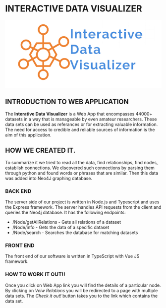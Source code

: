 # INTERACTIVE DATA VISUALIZER

![Project Logo](/images/project-logo.png)

## INTRODUCTION TO WEB APPLICATION

The **Interative Data Visualizer** is a Web App that encompasses 44000+ datasets in a way that is manageable by even amateur researchers. These data sets can be used as referances or for extracting valuable information. The need for access to credible and reliable sources of information is the aim of this application. 


## HOW WE CREATED IT.

To summarize it we tried to read all the data, find relationships, find nodes, establish connections. We discovered such connections by parsing them through python and found words or phrases that are similar. Then this data was added into Neo4J graphing database.

### BACK END

The server side of our project is written in Node.js and Typescript and uses the Express framework. The server handles API requests from the client and queries the Neo4j database. It has the following endpoints:

- /Node/getAllRelations - Gets all relations of a dataset
- /Node/info - Gets the data of a specific dataset
- /Node/search - Searches the database for matching datasets 

### FRONT END

The front end of our software is written in TypeScript with Vue JS framework.

### HOW TO WORK IT OUT!!

Once you click on Web App link you will find the details of a particular node. By clicking on *Veiw Relations* you will be redirected to a page with multiple data sets. The *Check it out!* button takes you to the link which contains the data set.
